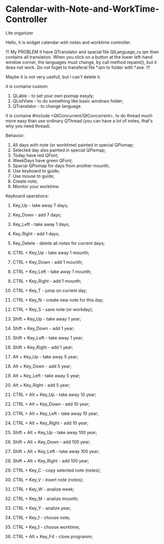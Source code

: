 # Calendar-with-Note-and-WorkTime-Controller
Lite organizer

Hello, it is widget calendar with notes and worktime controller.

!!!
My PROBLEM
it have QTranslator and spacial file QtLanguage_ru.qm than contains all translation.
When you click on a button at the lower left-hand window corner, the languages must change,
by call method repaint(), but it does not work.
Do not foget to transferal file *.qm to folder with *.exe.
!!!

Maybe it is not very usefull, but i can't delete it.

it is containe custom:
1. QLable - to set your own pixmap easyly;
2. QListView - to do something like basic windows folder;
3. QTranslator - to change language.

it is containe #include <QtConcurrent/QtConcurrent>, to do thread much more easy than use ordinary QThread
(you can have a lot of notes, that's why you need thread).

Behavior:
1. All days with note (or worktime) painted in special QPixmap;
2. Selected day also painted in special QPixmap;
3. Today have red QFont;
4. WeekDays have green QFont;
5. Spacial QPixmap for days from another mounth;
6. Use keyboard to guide;
7. Use mouse to guide;
8. Create note;
9. Monitor your worktime. 

Keyboard operations:
1. Key_Up - take away 7 days;
2. Key_Down - add 7 days;
3. Key_Left - take away 1 days;
4. Key_Right - add 1 days;

5. Key_Delete - delete all notes for current days;

6. CTRL + Key_Up - take away 1 mounth;
7. CTRL + Key_Down - add 1 mounth;
8. CTRL + Key_Left - take away 1 mounth;
9. CTRL + Key_Right - add 1 mounth;

10. CTRL + Key_T - jump on current day;
11. CTRL + Key_N - create new note for this day;
12. CTRL + Key_S - save note (or workday);

13. Shift + Key_Up - take away 1 year;
14. Shift + Key_Down - add 1 year;
15. Shift + Key_Left - take away 1 year;
16. Shift + Key_Right - add 1 year;

17. Alt + Key_Up - take away 5 year;
18. Alt + Key_Down - add 5 year;
19. Alt + Key_Left - take away 5 year;
20. Alt + Key_Right - add 5 year;

21. CTRL + Alt + Key_Up - take away 10 year;
22. CTRL + Alt + Key_Down - add 10 year;
23. CTRL + Alt + Key_Left - take away 10 year;
24. CTRL + Alt + Key_Right - add 10 year;

25. Shift + Alt + Key_Up - take away 100 year;
26. Shift + Alt + Key_Down - add 100 year;
27. Shift + Alt + Key_Left - take away 100 year;
28. Shift + Alt + Key_Right - add 100 year;

29. CTRL + Key_C - copy selected note (notes);
30. CTRL + Key_V - insert note (notes);

31. CTRL + Key_W - analize week;
32. CTRL + Key_M - analize mounth;
33. CTRL + Key_Y - analize year;

34. CTRL + Key_1 - choose note;
35. CTRL + Key_1 - choose worktime;
35. CTRL + Alt + Key_F4 - close programm;
